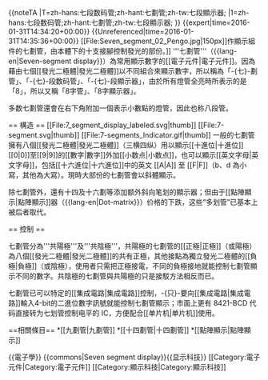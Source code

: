 {{noteTA
|T=zh-hans:七段数码管;zh-hant:七劃管;zh-tw:七段顯示器;
|1=zh-hans:七段数码管;zh-hant:七劃管;zh-tw:七段顯示器;
}}
{{expert|time=2016-01-31T14:34:20+00:00}}
{{Unreferenced|time=2016-01-31T14:35:36+00:00}}
[[File:Seven_segment_02_Pengo.jpg|150px]]作顯示組件的七劃管，由本體下的十支接腳控制發光的部份。]]
'''七劃管'''（{{lang-en|Seven-segment display}}）為常用顯示數字的[[電子元件|電子元件]]。因為藉由七個[[發光二極體|發光二極體]]以不同組合來顯示數字，所以稱為「-{七}-劃管」、「-{七}-段数码管」、「-{七}-段顯示器」，由於所有燈管全亮時所表示的是「8」，所以又稱「8字管」、「8字顯示器」。

多数七劃管還會在右下角附加一個表示小數點的燈管，因此也称八段管。

== 構造 ==
[[File:7_segment_display_labeled.svg|thumb]]
[[File:7-segment.svg|thumb]]
[[File:7-segments_Indicator.gif|thumb]]
一般的七劃管擁有八個[[發光二極體|發光二極體]]（三横四纵）用以顯示[[十進位|十進位]][[0|0]]至[[9|9]]的[[數字|數字]]外加[[小数点|小数点]]，也可以顯示[[英文字母|英文字母]]，包括[[十六進位|十六進位]]中的英文 [[A|A]] 至 [[F|F]]（b、d 為小寫，其他為大寫）。現時大部份的七劃管會以斜體顯示。

除七劃管外，還有十四及十六劃等添加额外斜向笔划的顯示器；但由于[[點陣顯示|點陣顯示]]器（{{lang-en|Dot-matrix}}）价格的下跌，这些“多划管”已基本上被后者取代。

== 控制 ==

七劃管分為'''共陽極'''及'''共陰極'''，共陽極的七劃管的[[正極|正極]]（或陽極）為八個[[發光二極體|發光二極體]]的共有正極，其他接點為獨立發光二極體的[[負極|負極]]（或陰極），使用者只需把正極接電，不同的負極接地就能控制七劃管顯示不同的數字。共陰極的七劃管與共陽極的只是接駁方法相反而已。

七劃管已可以特定的[[集成電路|集成電路]]控制，-{只}-要向[[集成電路|集成電路]]輸入4-bit的二進位數字訊號就能控制七劃管顯示；市面上更有 8421-BCD 代码直接转为七划管控制电平的 IC，方便配合[[单片机|单片机]]使用。

==相關條目==
*[[九劃管|九劃管]]
*[[十四劃管|十四劃管]]
*[[點陣顯示|點陣顯示]]

{{電子學}}
{{commons|Seven segment display}}{{显示科技}}
[[Category:電子元件|Category:電子元件]]
[[Category:顯示科技|Category:顯示科技]]